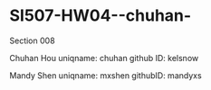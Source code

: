# SI507-HW04--chuhan-
Section 008

Chuhan Hou
uniqname: chuhan
github ID: kelsnow

Mandy Shen
uniqname: mxshen
githubID: mandyxs

